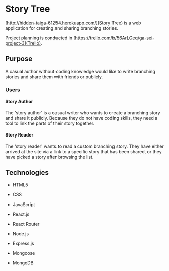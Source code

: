 # Story Tree

[http://hidden-taiga-61254.herokuapp.com/](Story Tree) is a web application for creating and sharing branching stories.

Project planning is conducted in [https://trello.com/b/56ArLGeq/ga-sei-project-3](Trello).

## Purpose
A casual author without coding knowledge would like to write branching stories and share them with friends or publicly.

### Users
#### Story Author
The 'story author' is a casual writer who wants to create a branching story and share it publicly. Because they do not have coding skills, they need a tool to link the parts of their story together.
#### Story Reader
The 'story reader' wants to read a custom branching story. They have either arrived at the site via a link to a specific story that has been shared, or they have picked a story after browsing the list.

## Technologies
- HTML5
- CSS
- JavaScript

- React.js
- React Router
- Node.js
- Express.js
- Mongoose
- MongoDB